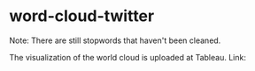 # word-cloud-twitter

Note: There are still stopwords that haven't been cleaned.

The visualization of the world cloud is uploaded at Tableau.
Link:
